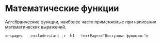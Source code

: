 # Математические функции

Алгебраические функции, наиболее часто применяемые при написании математических выражений.

`<nspages   -exclude:start -r -h1  -textPages="Доступные функции:">`

